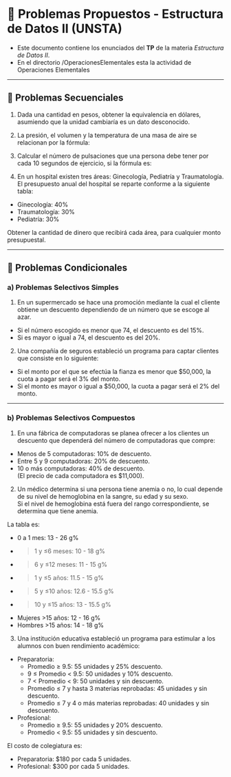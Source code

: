 # 📘 Problemas Propuestos - Estructura de Datos II (UNSTA)

* Este documento contiene los enunciados del **TP** de la materia *Estructura de Datos II*.  
* En el directorio /OperacionesElementales esta la actividad de Operaciones Elementales

---

## 🔹 Problemas Secuenciales

1. Dada una cantidad en pesos, obtener la equivalencia en dólares, asumiendo que la unidad cambiaría es un dato desconocido.  

2. La presión, el volumen y la temperatura de una masa de aire se relacionan por la fórmula:  

3. Calcular el número de pulsaciones que una persona debe tener por cada 10 segundos de ejercicio, si la fórmula es:  

4. En un hospital existen tres áreas: Ginecología, Pediatría y Traumatología.  
El presupuesto anual del hospital se reparte conforme a la siguiente tabla:  

- Ginecología: 40%  
- Traumatología: 30%  
- Pediatría: 30%  

Obtener la cantidad de dinero que recibirá cada área, para cualquier monto presupuestal.  

---

## 🔹 Problemas Condicionales

### a) Problemas Selectivos Simples

1. En un supermercado se hace una promoción mediante la cual el cliente obtiene un descuento dependiendo de un número que se escoge al azar.  
- Si el número escogido es menor que 74, el descuento es del 15%.  
- Si es mayor o igual a 74, el descuento es del 20%.  

2. Una compañía de seguros estableció un programa para captar clientes que consiste en lo siguiente:  
- Si el monto por el que se efectúa la fianza es menor que $50,000, la cuota a pagar será el 3% del monto.  
- Si el monto es mayor o igual a $50,000, la cuota a pagar será el 2% del monto.  

---

### b) Problemas Selectivos Compuestos

1. En una fábrica de computadoras se planea ofrecer a los clientes un descuento que dependerá del número de computadoras que compre:  
- Menos de 5 computadoras: 10% de descuento.  
- Entre 5 y 9 computadoras: 20% de descuento.  
- 10 o más computadoras: 40% de descuento.  
(El precio de cada computadora es $11,000).  

2. Un médico determina si una persona tiene anemia o no, lo cual depende de su nivel de hemoglobina en la sangre, su edad y su sexo.  
Si el nivel de hemoglobina está fuera del rango correspondiente, se determina que tiene anemia.  

La tabla es:  

- 0 a 1 mes: 13 - 26 g%  
- >1 y ≤6 meses: 10 - 18 g%  
- >6 y ≤12 meses: 11 - 15 g%  
- >1 y ≤5 años: 11.5 - 15 g%  
- >5 y ≤10 años: 12.6 - 15.5 g%  
- >10 y ≤15 años: 13 - 15.5 g%  
- Mujeres >15 años: 12 - 16 g%  
- Hombres >15 años: 14 - 18 g%  

3. Una institución educativa estableció un programa para estimular a los alumnos con buen rendimiento académico:  
- Preparatoria:  
  - Promedio ≥ 9.5: 55 unidades y 25% descuento.  
  - 9 ≤ Promedio < 9.5: 50 unidades y 10% descuento.  
  - 7 < Promedio < 9: 50 unidades y sin descuento.  
  - Promedio ≤ 7 y hasta 3 materias reprobadas: 45 unidades y sin descuento.  
  - Promedio ≤ 7 y 4 o más materias reprobadas: 40 unidades y sin descuento.  
- Profesional:  
  - Promedio ≥ 9.5: 55 unidades y 20% descuento.  
  - Promedio < 9.5: 55 unidades y sin descuento.  

El costo de colegiatura es:  
- Preparatoria: $180 por cada 5 unidades.  
- Profesional: $300 por cada 5 unidades.  
